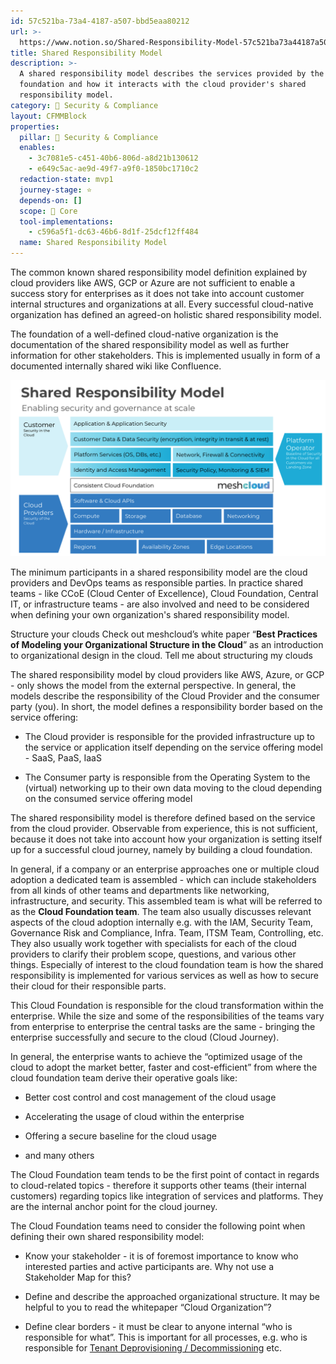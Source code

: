 ```yaml
---
id: 57c521ba-73a4-4187-a507-bbd5eaa80212
url: >-
  https://www.notion.so/Shared-Responsibility-Model-57c521ba73a44187a507bbd5eaa80212
title: Shared Responsibility Model
description: >-
  A shared responsibility model describes the services provided by the cloud
  foundation and how it interacts with the cloud provider's shared
  responsibility model.
category: 🔖 Security & Compliance
layout: CFMMBlock
properties:
  pillar: 🔖 Security & Compliance
  enables:
    - 3c7081e5-c451-40b6-806d-a8d21b130612
    - e649c5ac-ae9d-49f7-a9f0-1850bc1710c2
  redaction-state: mvp1
  journey-stage: ⭐️
  depends-on: []
  scope: 🏢 Core
  tool-implementations:
    - c596a5f1-dc63-46b6-8d1f-25dcf12ff484
  name: Shared Responsibility Model
---
```


The common known shared responsibility model definition explained by cloud providers like AWS, GCP or Azure are not sufficient to enable a success story for enterprises as it does not take into account customer internal structures and organizations at all. Every successful cloud-native organization has defined an agreed-on holistic shared responsibility model.

The foundation of a well-defined cloud-native organization is the documentation of the shared responsibility model as well as further information for other stakeholders. This is implemented usually in form of a documented internally shared wiki like Confluence.

![image-a225542d-2bd5-434a-a62d-c469db0f453a](./a225542d-2bd5-434a-a62d-c469db0f453a.png)

The minimum participants in a shared responsibility model are the cloud providers and DevOps teams as responsible parties. In practice shared teams - like CCoE (Cloud Center of Excellence), Cloud Foundation, Central IT, or infrastructure teams - are also involved and need to be considered when defining your own organization's shared responsibility model.

<!--notion-markdown-cms:raw-->
<CallToAction>
  <CtaHeader>Structure your clouds</CtaHeader>
  <CtaText>Check out meshcloud’s white paper “<b>Best Practices of Modeling your Organizational Structure in the Cloud</b>” as an introduction to organizational design in the cloud.</CtaText>
  <CtaButton class="btn-primary" url="https://www.meshcloud.io/best-practices-organizational-structure-in-the-cloud/">Tell me about structuring my clouds</CtaButton>
</CallToAction>

The shared responsibility model by cloud providers like AWS, Azure, or GCP - only shows the model from the external perspective. In general, the models describe the responsibility of the Cloud Provider and the consumer party (you). In short, the model defines a responsibility border based on the service offering:

- The Cloud provider is responsible for the provided infrastructure up to the service or application itself depending on the service offering model - SaaS, PaaS, IaaS

- The Consumer party is responsible from the Operating System to the (virtual) networking up to their own data moving to the cloud depending on the consumed service offering model

The shared responsibility model is therefore defined based on the service from the cloud provider. Observable from experience, this is not sufficient, because it does not take into account how your organization is setting itself up for a successful cloud journey, namely by building a cloud foundation.



In general, if a company or an enterprise approaches one or multiple cloud adoption a dedicated team is assembled - which can include stakeholders from all kinds of other teams and departments like networking, infrastructure, and security. This assembled team is what will be referred to as the **Cloud Foundation team**. The team also usually discusses relevant aspects of the cloud adoption internally e.g. with the IAM, Security Team, Governance Risk and Compliance, Infra. Team, ITSM Team, Controlling, etc. They also usually work together with specialists for each of the cloud providers to clarify their problem scope, questions, and various other things. Especially of interest to the cloud foundation team is how the shared responsibility is implemented for various services as well as how to secure their cloud for their responsible parts.

This Cloud Foundation is responsible for the cloud transformation within the enterprise. While the size and some of the responsibilities of the teams vary from enterprise to enterprise the central tasks are the same - bringing the enterprise successfully and secure to the cloud (Cloud Journey).

In general, the enterprise wants to achieve the “optimized usage of the cloud to adopt the market better, faster and cost-efficient” from where the cloud foundation team derive their operative goals like:

- Better cost control and cost management of the cloud usage

- Accelerating the usage of cloud within the enterprise

- Offering a secure baseline for the cloud usage

- and many others



The Cloud Foundation team tends to be the first point of contact in regards to cloud-related topics - therefore it supports other teams (their internal customers) regarding topics like integration of services and platforms. They are the internal anchor point for the cloud journey.



The Cloud Foundation teams need to consider the following point when defining their own shared responsibility model:

- Know your stakeholder - it is of foremost importance to know who interested parties and active participants are. Why not use a Stakeholder Map for this?

- Define and describe the approached organizational structure. It may be helpful to you to read the whitepaper “Cloud Organization”?

- Define clear borders - it must be clear to anyone internal “who is responsible for what”. This is important for all processes, e.g. who is responsible for [Tenant Deprovisioning / Decommissioning](/maturity-model/tenant-management/tenant-deprovisioning-decommissioning.md) etc.

